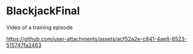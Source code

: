 # BlackjackFinal


Video of a training episode

https://github.com/user-attachments/assets/acf52a2e-c841-4ae8-8523-515747fa2463

